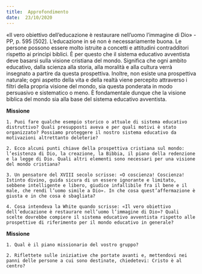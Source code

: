 ```yaml
---
title:  Approfondimento
date:  23/10/2020
---
```


«Il vero obiettivo dell’educazione è restaurare nell’uomo l’immagine di Dio» - PP, p. 595 [502]. L’educazione in sé non è necessariamente buona. Le persone possono essere molto istruite a concetti e attitudini contradditori rispetto ai princìpi biblici. È per questo che il sistema educativo avventista deve basarsi sulla visione cristiana del mondo. Significa che ogni ambito educativo, dalla scienza alla storia, alla moralità e alla cultura verrà insegnato a partire da questa prospettiva. Inoltre, non esiste una prospettiva naturale; ogni aspetto della vita e della realtà viene percepito attraverso i filtri della propria visione del mondo, sia questa ponderata in modo persuasivo e sistematico o meno. È fondamentale dunque che la visione biblica del mondo sia alla base del sistema educativo avventista.

**Missione**

`1.	Puoi fare qualche esempio storico o attuale di sistema educativo distruttivo? Quali presupposti aveva e per quali motivi è stato organizzato? Possiamo proteggere il nostro sistema educativo da motivazioni altrettanto deleterie?`

`2.	Ecco alcuni punti chiave della prospettiva cristiana sul mondo: l’esistenza di Dio, la creazione, la Bibbia, il piano della redenzione e la legge di Dio. Quali altri elementi sono necessari per una visione del mondo cristiana?`

`3.	Un pensatore del XVIII secolo scrisse: «O coscienza! Coscienza! Istinto divino, guida sicura di un essere ignorante e limitato, sebbene intelligente e libero, giudice infallibile fra il bene e il male, che rendi l’uomo simile a Dio». In che cosa quest’affermazione è giusta e in che cosa è sbagliata?`

`4.	Cosa intendeva la White quando scrisse: «Il vero obiettivo dell’educazione è restaurare nell’uomo l’immagine di Dio»? Quali scelte dovrebbe compiere il sistema educativo avventista rispetto alle prospettive di riferimento per il mondo educativo in generale?`

**Missione**

`1.	Qual è il piano missionario del vostro gruppo?`

`2.	Riflettete sulle iniziative che portate avanti e, mettendovi nei panni delle persone a cui sono destinate, chiedetevi: Cristo è al centro?`